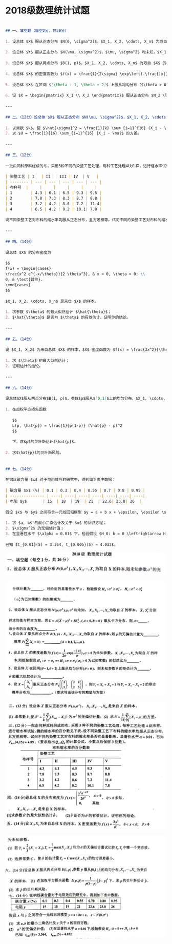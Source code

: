 # 2018级数理统计试题

```markdown

## 一、填空题（每空2分，共20分）

1. 设总体 $X$ 服从正态分布 $N(0, \sigma^2)$，$X_1, X_2, \cdots, X_n$ 为取自 $X$ 的样本。则未知参数 $\sigma^2$ 的充**分统计量为________，对给定的显著性水平 $\alpha$，检验假设 $H_0: \sigma^2 \geq \sigma_0^2, H_1: \sigma^2 < \sigma_0^2$（$\sigma_0^2$ 为已知常数）的拒绝域为________。**

2. 设总体 $X$ 服从正态分布 $N(\mu, \sigma^2)$，$\mu, \sigma^2$ 均未知，$X_1, X_2, \cdots, X_n$ 为取自 $X$ 的样本。$\overline{X}, S^2$ 分别为样本均值与样本方差，若 $U = A(\overline{X} - \mu)^2 + B S_n^2$ ($A > 0, B > 0$) 服从卡方分布，则 $A = ________，$该分布的自由度为________。

3. 设总体 $X$ 服从两点分布 $B(1, p)$，$X_1, X_2, \cdots, X_n$ 为取自 $X$ 的样本。则 $p$ 的无偏估计量为________，概率 $P\left(\sum_{i=1}^n X_i = k\right) = ________ (k = 0, 1, 2, \cdots, n)$。

4. 设总体 $X$ 的密度函数为 $f(x) = \frac{1}{2\sigma} \exp\left(-\frac{|x|}{\sigma}\right), \sigma > 0$ 为未知参数。$X_1, X_2, \cdots, X_n$ 为取自 $X$ 的样本，则检验假设 $H_0: \sigma = \sigma_0 \leftrightarrow H_1: \sigma \neq \sigma_0$ ($\sigma_0 > 0$ 为已知常数) 的似然比为________。

5. 设总体 $X$ 在区间 $[\theta - 1, \theta + 2]$ 上服从均匀分布（$\theta > 0$），则未知参数 $\theta$ 的矩估计为________。

6. 设 $X = \begin{pmatrix} X_1 \\ X_2 \end{pmatrix}$ 服从正态分布 $N_2 \left( \begin{pmatrix} 2 \\ 2 \end{pmatrix}, \begin{pmatrix} 2 & 2 \\ 2 & 3 \end{pmatrix} \right)$，则 $Y_1 = X_1 + X_2 + 1$ 与 $Y_2 = X_1 - X_2 + 2$ 的联合概率分布为________。（要求写出该分布的期望与方差）

---

## 二、（12分）设总体 $X$ 服从正态分布 $N(\mu, \sigma^2)$，$X_1, X_2, \cdots, X_{16}$ 是来自 $X$ 的样本。

1. 求常数 $k$，使 $\hat{\sigma}^2 = \frac{1}{k} \sum_{i=1}^{16} (X_i - \overline{X})^2$ 为 $\sigma^2$ 的无偏估计量；
2. 求 $U = \frac{1}{16} \sum_{i=1}^{16} |X_i - \mu|$ 的方差。

---

## 三、（12分）

一批由同种原料组成的布，采用5种不同的染整工艺处理，每种工艺处理4块布样，进行缩水率试验，测得的缩水率的百分数如下表所示：

| 染整工艺 | I   | II  | III | IV  | V   |
| -------- | --- | --- | --- | --- | --- |
| 布样号  |     |     |     |     |     |
| 1        | 4.3 | 6.1 | 6.5 | 9.3 | 9.5 |
| 2        | 7.8 | 7.3 | 8.3 | 8.7 | 8.8 |
| 3        | 3.2 | 4.2 | 8.6 | 7.2 | 11.4|
| 4        | 6.5 | 4.2 | 9.2 | 10.1| 7.8 |

设不同染整工艺对布料的缩水率均服从正态分布，且方差相等。试问不同的染整工艺对布料的缩水率是否有显著影响。显著性水平 $\alpha = 0.01$，已知 $F_{0.01}(4, 15) = 4.89$。（要求给出 $Q_1, Q_2$ 的计算公式，小数点后保留3位有效数字）

---

## 四、（14分）

设总体 $X$ 的分布密度为 

$$
f(x) = \begin{cases} 
\frac{x^2 e^{-x/\theta}}{2 \theta^3}, & x > 0, \theta > 0; \\
0, & \text{其他}.
\end{cases}
$$

$X_1, X_2, \cdots, X_n$ 是来自 $X$ 的样本。

1. 求参数 $\theta$ 的最大似然估计 $\hat{\theta}$；
2. $\hat{\theta}$ 是否为 $\theta$ 的有效估计，证明你的结论。

---

## 五、（14分）

设 $X_1, X_2$ 为来自总体 $X$ 的样本，$X$ 密度函数为 $f(x) = \frac{3x^2}{\theta^3}, \; 0 < x < \theta, \; \theta > 0$。

1. 求 $\theta$ 的最大似然估计；
2. 证明估计的结论。

---

## 六、（14分）

设总体$X$服从两点分布$B(1, p)$，参数$p$服从$[0,1]$上的均匀分布，$X_1, \cdots, X_n$为来自$X$的样本。

1. 在加权平方损失函数

   $$
   L(p, \hat{p}) = \frac{1}{p(1-p)} (\hat{p} - p)^2
   $$

   下，求$p$的贝叶斯估计$\hat{p}$。

2. 求$\hat{p}$的贝叶斯风险。


## 七、（14分）

在钢丝碳含量 $x$ 对于电阻效应的研究中，得到如下表中数据：

| 碳含量 $x$ (%) | 0.1 | 0.3 | 0.4 | 0.55 | 0.7 | 0.8 | 0.95 |
| --------------- | ----| ----| ----| ----| ----| ----| ----|
| 电阻 $y$       | 15  | 18  | 19  | 21  | 22.6| 23.8| 26  |

假设 $x$ 与 $y$ 之间符合一元线回归模型 $y = a + b x + \epsilon, \epsilon \sim N(0, \sigma^2)$。

1. 求 $a, b$ 的最小二乘估计及关于 $x$ 的回归方程；
2. $\sigma^2$ 的无偏估计值；
3. 在显著性水平 $\alpha = 0.01$ 下，检验假设 $H_0: b = 0 \leftrightarrow H_1: b \neq 0$。

已知 $t_{0.01}(5) = 3.364, t_{0.005}(5) = 4.032$。

```

![1734786882589-f0eef20c-e741-4a6c-8b32-2e6ce7de0c31.png](./img/dg3gz3qoIVVqPo62/1734786882589-f0eef20c-e741-4a6c-8b32-2e6ce7de0c31-071427.png)

![1734786905272-ff5a8236-e20d-45b2-8585-2ad1672dac2b.png](./img/dg3gz3qoIVVqPo62/1734786905272-ff5a8236-e20d-45b2-8585-2ad1672dac2b-628511.png)

![1734786918060-7a291aad-1a71-4b71-8193-c39e0f2ca4af.png](./img/dg3gz3qoIVVqPo62/1734786918060-7a291aad-1a71-4b71-8193-c39e0f2ca4af-310224.png)

![1734786936444-dfc77f2a-58b2-4ffd-9d0a-76e4447a05a0.png](./img/dg3gz3qoIVVqPo62/1734786936444-dfc77f2a-58b2-4ffd-9d0a-76e4447a05a0-385154.png)

